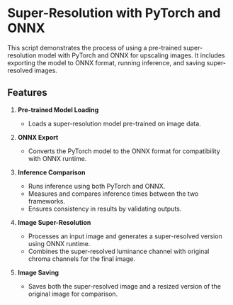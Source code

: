 # Super-Resolution with PyTorch and ONNX

This script demonstrates the process of using a pre-trained super-resolution model with PyTorch and ONNX for upscaling images. It includes exporting the model to ONNX format, running inference, and saving super-resolved images.

## Features

1. **Pre-trained Model Loading**
   - Loads a super-resolution model pre-trained on image data.

2. **ONNX Export**
   - Converts the PyTorch model to the ONNX format for compatibility with ONNX runtime.

3. **Inference Comparison**
   - Runs inference using both PyTorch and ONNX.
   - Measures and compares inference times between the two frameworks.
   - Ensures consistency in results by validating outputs.

4. **Image Super-Resolution**
   - Processes an input image and generates a super-resolved version using ONNX runtime.
   - Combines the super-resolved luminance channel with original chroma channels for the final image.

5. **Image Saving**
   - Saves both the super-resolved image and a resized version of the original image for comparison.
